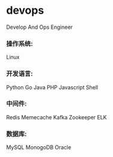 # devops
Develop And Ops Engineer


### 操作系统:
Linux

### 开发语言:
Python Go Java PHP Javascript Shell

### 中间件:
Redis Memecache Kafka Zookeeper ELK

### 数据库:
MySQL MonogoDB Oracle
